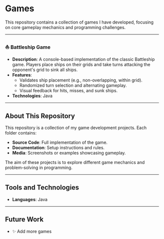 # Games

This repository contains a collection of games I have developed, focusing on core gameplay mechanics and programming challenges.

---

### :boat: **Battleship Game**
- **Description**: A console-based implementation of the classic Battleship game. Players place ships on their grids and take turns attacking the opponent's grid to sink all ships.
- **Features**:
    - Validates ship placement (e.g., non-overlapping, within grid).
    - Randomized turn selection and alternating gameplay.
    - Visual feedback for hits, misses, and sunk ships.
- **Technologies**: Java

---

## About This Repository
This repository is a collection of my game development projects. Each folder contains:
- **Source Code**: Full implementation of the game.
- **Documentation**: Setup instructions and rules.
- **Media**: Screenshots or examples showcasing gameplay.

The aim of these projects is to explore different game mechanics and problem-solving in programming.

---

## Tools and Technologies
- **Languages**: Java

---

## Future Work
- :sparkles: Add more games 
